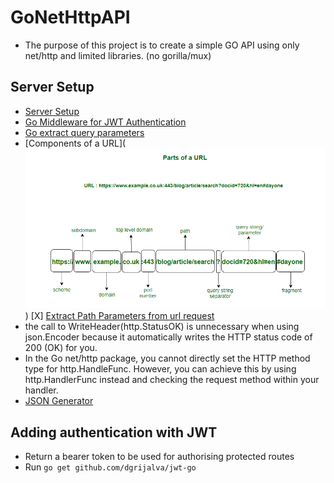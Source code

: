 # GoNetHttpAPI

- The purpose of this project is to create a simple GO API using only net/http and limited libraries. (no gorilla/mux)

## Server Setup

- [Server Setup](https://pkg.go.dev/net/http#hdr-Servers)
- [Go Middleware for JWT Authentication](https://hackernoon.com/creating-a-middleware-in-golang-for-jwt-based-authentication-cx3f32z8)
- [Go extract query parameters](https://freshman.tech/snippets/go/extract-url-query-params/)
- [Components of a URL](![alt text](image.png))
  [X] [Extract Path Parameters from url request](https://stackoverflow.com/questions/34314975/go-get-path-parameters-from-http-request)
- the call to WriteHeader(http.StatusOK) is unnecessary when using json.Encoder because it automatically writes the HTTP status code of 200 (OK) for you.
- In the Go net/http package, you cannot directly set the HTTP method type for http.HandleFunc. However, you can achieve this by using http.HandlerFunc instead and checking the request method within your handler.
- [JSON Generator](https://json-generator.com/)

## Adding authentication with JWT

- Return a bearer token to be used for authorising protected routes
- Run `go get github.com/dgrijalva/jwt-go`
